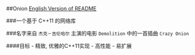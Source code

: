 ##Onion
[English Version of README](./README.en.md)

###一个基于 C++11 的网络库

###名字来自 `杰克－吉伦哈尔` 主演的电影 `Demolition` 中的一首插曲 `Crazy Onion`

####目标
	- 精致, 优雅的C++11实现
	- 高性能
	- 易扩展
